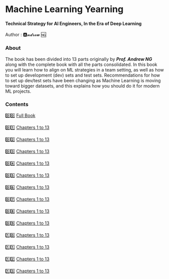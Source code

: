 # Machine Learning Yearning
#### Technical Strategy for AI Engineers, In the Era of Deep Learning

Author : 🅰️𝓷𝓭𝓻𝓮𝔀 🆖
### About

The book has been divided into 13 parts originally by _**Prof. Andrew NG**_ along with the complete book with all the parts consolidated. In this book you will learn how to align on ML strategies in a team setting, as well as how to set up development (dev) sets and test sets. Recommendations for how to set up dev/test sets have been changing as Machine Learning is moving toward bigger datasets, and this explains how you should do it for modern ML projects.

### Contents
:zero::zero: [Full Book](/full%20book/machine-learning-yearning.pdf)  

:zero::one: [Chapters 1 to 13](machine-learning-yearning-part1.pdf)

:zero::two: [Chapters 1 to 13](machine-learning-yearning-part2.pdf)

:zero::three: [Chapters 1 to 13](machine-learning-yearning-part3.pdf)

:zero::four: [Chapters 1 to 13](machine-learning-yearning-part4.pdf)

:zero::five: [Chapters 1 to 13](machine-learning-yearning-part5.pdf)

:zero::six: [Chapters 1 to 13](machine-learning-yearning-part6.pdf)

:zero::seven: [Chapters 1 to 13](machine-learning-yearning-part7.pdf)

:zero::eight: [Chapters 1 to 13](machine-learning-yearning-part8.pdf)

:zero::nine: [Chapters 1 to 13](machine-learning-yearning-part9.pdf)

:one::zero: [Chapters 1 to 13](machine-learning-yearning-part10.pdf)

:one::one: [Chapters 1 to 13](machine-learning-yearning-part11.pdf)

:one::two: [Chapters 1 to 13](machine-learning-yearning-part12.pdf)

:one::three: [Chapters 1 to 13](machine-learning-yearning-part13.pdf)
